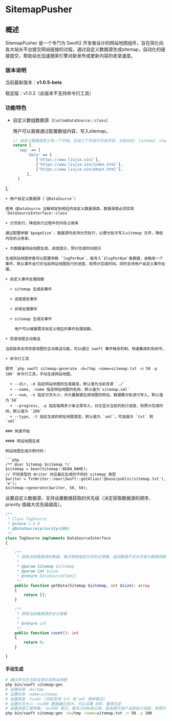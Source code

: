 # SitemapPusher

## 概述

SitemapPusher 是一个专门为 Swoft2 开发者设计的网站地图组件，旨在简化向各大站长平台提交网站链接的过程。通过自定义数据源生成sitemap，自动化的链接提交，帮助站长加速搜索引擎对新发布或更新内容的收录速度。

### 版本说明

当前最新版本：**v1.0.5-beta**

稳定版：v1.0.2（此版本不支持命令行工具）

### 功能特色

+ 自定义数组数据源（`CustomDataSource::class`）

  用户可以直接通过配置数组内容，写入sitemap。
  ```php
  // 自定义数据源至少有一个字段，后续三个字段为可选字段，分别对应: lastmod, changefreq, priority
  return [
    'app' => [
        'data' => [
            ['https://www.liujie.xin/'],
            ['https://www.liujie.xin/index.html'],
            ['https://www.liujie.xin/about.html'],
        ],
    ]
];
  ```
+ 用户自定义数据源（`@DataSource`）

  使用 @DataSource 注解绑定到相应的自定义数据源类，数据源类必须实现 `DataSourceInterface::class`

+ 分页执行，降低执行过程中的内存占用率

  通过配置参数`$pageSize`，数据源均支持分页执行，以便分批次写入sitemap 文件，降低内存的占用率。

+ 大数据量网站地图生成，进度提示，预计完成时间提示

  生成网站地图参数可以配置参数 `logPerNum`，每写入`$logPerNum`条数据，会触发一个事件，默认事件会打印当前网站地图执行的进度，和预计完成时间。同时支持用户自定义事件处理。

+ 自定义事件处理函数

    + sitemap 生成前事件

    + 进度报告事件

    + 异常处理事件

    + sitemap 生成后事件

      用户可以根据需求自定义相应的事件处理函数。

+ 百度地图主动推送

  当前版本支持百度地图的主动推送功能，可以通过 swoft 事件触发机制，快速集成到系统中。

+ 命令行工具

  提供 `php swoft sitemap:generate -d=/tmp -name=sitemap.txt -n 50 -p 100` 命令行工具，手动生成网站地图。

    + --dir, -d 指定网站地图的生成路径，默认值为当前目录 `./`
    + --name, -name 指定网站地图的名称，默认值为`sitemap.xml`
    + --num, -n 指定分页大小，对大量数据生成地图的网站，数据要分批进行写入，默认值为`50`
    + --progress, -p 指定每隔多少条记录写入，日志显示当前的执行进度，和预计完成时间，默认值为 `200`
    + --type, -t 指定生成的网站地图类型，默认值为 `xml`，可选值为 `txt` 和 `xml`

### 快速开始

#### 网站地图生成

网站地图生成示例代码：

```php
/** @var Sitemap $sitemap */
$sitemap = bean(Sitemap::BEAN_NAME);
// 不同类型的 Writer 对应最后生成的不同的 sitemap 类型
$writer = TxtWriter::new(\Swoft::getAlias('@base/public/sitemap.txt'), 'w');
$sitemap->generate($writer, 50, 50);
```

设置自定义数据源，支持设置数据获取的优先级（决定获取数据源的顺序，priority 值越大优先级越高）。

```php
/**
 * Class TagSource
 * @since 2.0.0
 * @DataSource(priority=100)
 */
class TagSource implements DataSourceInterface
{

    /**
     * 获取当前数据源的数据，每次获取指定分页的记录数，返回数据不足分页表示数据获取完毕.
     *
     * @param Sitemap $sitemap
     * @param int $size
     * @return DataSourceItem[]
     */
    public function getData(Sitemap $sitemap, int $size): array
    {
        return [];
    }

    /**
     * 获取当前数据源的总记录数
     *
     * @return int
     */
    public function count(): int
    {
        return 0;
    }

}
```

#### 手动生成

```bash
# 通过命令在当前目录生成网站地图
php bin/sowft sitemap:gen
# 设置目录 -d=/tmp
# 设置名称 -name=sitemap
# 设置类型 -t=xml (目前支持 txt 和 xml 两种格式)
# 设置分页大小 -n=200 数据量比较大，可以设置 500，看情况定
# 设置进度汇报参数，-p=500 表示，每写入500条记录，就会提示用户当前执行进度，和预计完成时间。
php bin/swoft sitemap:gen -d=/tmp -name=sitemap.txt -n 50 -p 100
```
